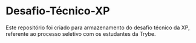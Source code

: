 # Desafio-Técnico-XP
Este repositório foi criado para armazenamento do desafio técnico da XP, referente ao processo seletivo com os estudantes da Trybe.
